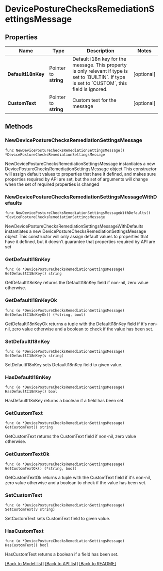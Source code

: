 # DevicePostureChecksRemediationSettingsMessage

## Properties

Name | Type | Description | Notes
------------ | ------------- | ------------- | -------------
**DefaultI18nKey** | Pointer to **string** | Default i18n key for the message. This property is only relevant if type is set to &#x60;BUILTIN&#x60;. If type is set to &#x60;CUSTOM&#x60;, this field is ignored. | [optional] 
**CustomText** | Pointer to **string** | Custom text for the message | [optional] 

## Methods

### NewDevicePostureChecksRemediationSettingsMessage

`func NewDevicePostureChecksRemediationSettingsMessage() *DevicePostureChecksRemediationSettingsMessage`

NewDevicePostureChecksRemediationSettingsMessage instantiates a new DevicePostureChecksRemediationSettingsMessage object
This constructor will assign default values to properties that have it defined,
and makes sure properties required by API are set, but the set of arguments
will change when the set of required properties is changed

### NewDevicePostureChecksRemediationSettingsMessageWithDefaults

`func NewDevicePostureChecksRemediationSettingsMessageWithDefaults() *DevicePostureChecksRemediationSettingsMessage`

NewDevicePostureChecksRemediationSettingsMessageWithDefaults instantiates a new DevicePostureChecksRemediationSettingsMessage object
This constructor will only assign default values to properties that have it defined,
but it doesn't guarantee that properties required by API are set

### GetDefaultI18nKey

`func (o *DevicePostureChecksRemediationSettingsMessage) GetDefaultI18nKey() string`

GetDefaultI18nKey returns the DefaultI18nKey field if non-nil, zero value otherwise.

### GetDefaultI18nKeyOk

`func (o *DevicePostureChecksRemediationSettingsMessage) GetDefaultI18nKeyOk() (*string, bool)`

GetDefaultI18nKeyOk returns a tuple with the DefaultI18nKey field if it's non-nil, zero value otherwise
and a boolean to check if the value has been set.

### SetDefaultI18nKey

`func (o *DevicePostureChecksRemediationSettingsMessage) SetDefaultI18nKey(v string)`

SetDefaultI18nKey sets DefaultI18nKey field to given value.

### HasDefaultI18nKey

`func (o *DevicePostureChecksRemediationSettingsMessage) HasDefaultI18nKey() bool`

HasDefaultI18nKey returns a boolean if a field has been set.

### GetCustomText

`func (o *DevicePostureChecksRemediationSettingsMessage) GetCustomText() string`

GetCustomText returns the CustomText field if non-nil, zero value otherwise.

### GetCustomTextOk

`func (o *DevicePostureChecksRemediationSettingsMessage) GetCustomTextOk() (*string, bool)`

GetCustomTextOk returns a tuple with the CustomText field if it's non-nil, zero value otherwise
and a boolean to check if the value has been set.

### SetCustomText

`func (o *DevicePostureChecksRemediationSettingsMessage) SetCustomText(v string)`

SetCustomText sets CustomText field to given value.

### HasCustomText

`func (o *DevicePostureChecksRemediationSettingsMessage) HasCustomText() bool`

HasCustomText returns a boolean if a field has been set.


[[Back to Model list]](../README.md#documentation-for-models) [[Back to API list]](../README.md#documentation-for-api-endpoints) [[Back to README]](../README.md)


